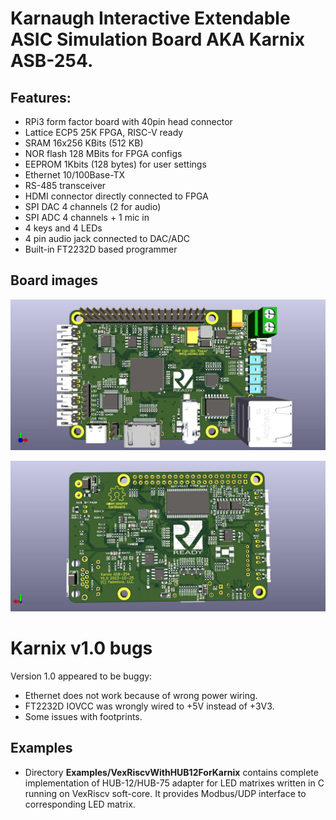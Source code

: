 # Karnaugh Interactive Extendable ASIC Simulation Board AKA Karnix ASB-254.

## Features:

- RPi3 form factor board with 40pin head connector
- Lattice ECP5 25K FPGA, RISC-V ready
- SRAM 16x256 KBits (512 KB)
- NOR flash 128 MBits for FPGA configs
- EEPROM 1Kbits (128 bytes) for user settings
- Ethernet 10/100Base-TX
- RS-485 transceiver
- HDMI connector directly connected to FPGA
- SPI DAC 4 channels (2 for audio)
- SPI ADC 4 channels + 1 mic in
- 4 keys and 4 LEDs
- 4 pin audio jack connected to DAC/ADC
- Built-in FT2232D based programmer

## Board images

![TOP side](Karnix_ASB-254-v1.0/images/Karnix_ASB-top.jpg)

![BOTTOM side](Karnix_ASB-254-v1.0/images/Karnix_ASB-bottom.jpg)

# Karnix v1.0 bugs

Version 1.0 appeared to be buggy:
- Ethernet does not work because of wrong power wiring.
- FT2232D IOVCC was wrongly wired to +5V instead of +3V3.
- Some issues with footprints.

## Examples

- Directory **Examples/VexRiscvWithHUB12ForKarnix** contains complete implementation of HUB-12/HUB-75 adapter for LED matrixes written in C running on VexRiscv soft-core. It provides Modbus/UDP interface to corresponding LED matrix.
